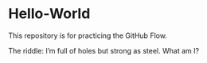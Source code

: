 # Hello-World
This repository is for practicing the GitHub Flow.

The riddle: I’m full of holes but strong as steel. What am I?
